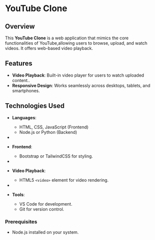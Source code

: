 # YouTube Clone

## Overview

This **YouTube Clone** is a web application that mimics the core functionalities of YouTube,allowing users to browse, upload, and watch videos. It offers web-based video playback.

## Features

- **Video Playback**: Built-in video player for users to watch uploaded content..
- **Responsive Design**: Works seamlessly across desktops, tablets, and smartphones.

## Technologies Used

- **Languages**: 
  - HTML, CSS, JavaScript (Frontend)
  - Node.js or Python (Backend)
    
-
- **Frontend**: 
  - Bootstrap or TailwindCSS for styling.
-
- **Video Playback**: 
  - HTML5 `<video>` element for video rendering.
-
- **Tools**:
  - VS Code for development.
  - Git for version control.


### Prerequisites

- Node.js installed on your system.
